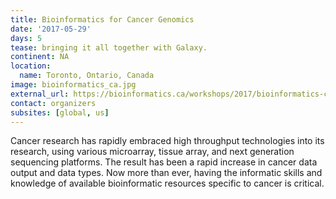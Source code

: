 ```yaml
---
title: Bioinformatics for Cancer Genomics
date: '2017-05-29'
days: 5
tease: bringing it all together with Galaxy.
continent: NA
location:
  name: Toronto, Ontario, Canada
image: bioinformatics_ca.jpg
external_url: https://bioinformatics.ca/workshops/2017/bioinformatics-cancer-genomics-2017
contact: organizers
subsites: [global, us]
---
```

Cancer research has rapidly embraced high throughput technologies into its research, using various microarray, tissue array, and next generation sequencing platforms. The result has been a rapid increase in cancer data output and data types. Now more than ever, having the informatic skills and knowledge of available bioinformatic resources specific to cancer is critical.
